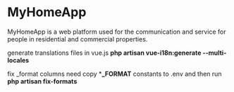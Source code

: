 # MyHomeApp

MyHomeApp is a web platform used for the communication and service for people in residential and commercial properties.

generate translations files in vue.js  **php artisan vue-i18n:generate --multi-locales**

fix _format columns need copy ***_FORMAT** constants to .env and then run **php artisan fix-formats**
